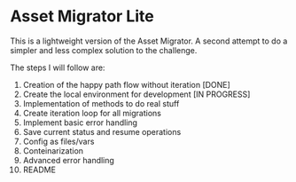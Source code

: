 # Asset Migrator Lite

This is a lightweight version of the Asset Migrator. A second attempt to do a simpler and less complex solution to the challenge.

The steps I will follow are:

1. Creation of the happy path flow without iteration [DONE]
1. Create the local environment for development [IN PROGRESS]
1. Implementation of methods to do real stuff
1. Create iteration loop for all migrations
1. Implement basic error handling
1. Save current status and resume operations
1. Config as files/vars
1. Conteinarization
1. Advanced error handling
1. README
